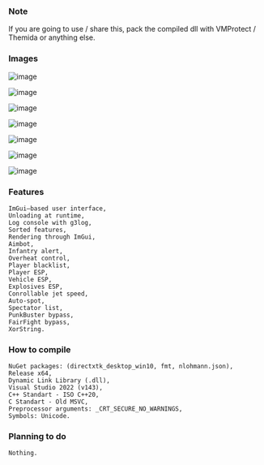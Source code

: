 ### Note
If you are going to use / share this, pack the compiled dll with VMProtect / Themida or anything else.

### Images
![image](https://i.imgur.com/PscTJ7s.gif)

![image](https://i.imgur.com/ofC2zpF.png)

![image](https://i.imgur.com/volKG7y.jpg)

![image](https://i.imgur.com/xjrL0wq.jpg)

![image](https://i.imgur.com/SXgmNoB.png)

![image](https://i.imgur.com/KFZsStZ.png)

![image](https://i.imgur.com/Frb1kYx.png)

### Features
```
ImGui–based user interface,
Unloading at runtime,
Log console with g3log,
Sorted features,
Rendering through ImGui,
Aimbot,
Infantry alert,
Overheat control,
Player blacklist,
Player ESP,
Vehicle ESP,
Explosives ESP,
Conrollable jet speed,
Auto-spot,
Spectator list,
PunkBuster bypass,
FairFight bypass,
XorString.
```

### How to compile
```
NuGet packages: (directxtk_desktop_win10, fmt, nlohmann.json),
Release x64,
Dynamic Link Library (.dll),
Visual Studio 2022 (v143),
C++ Standart - ISO C++20,
C Standart - Old MSVC,
Preprocessor arguments: _CRT_SECURE_NO_WARNINGS,
Symbols: Unicode.
```

### Planning to do
```
Nothing.
```
